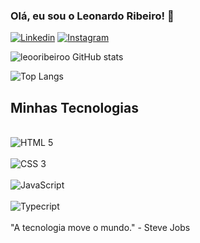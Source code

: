 ### Olá, eu sou o Leonardo Ribeiro! 👋

[![Linkedin](https://img.shields.io/badge/LinkedIn-0077B5?style=for-the-badge&logo=linkedin&logoColor=white)](https://www.linkedin.com/in/leooribeiroo/)
[![Instagram](https://img.shields.io/badge/Instagram-E4405F?style=for-the-badge&logo=instagram&logoColor=white)](https://www.instagram.com/_leooribeiroo)

![leooribeiroo GitHub stats](https://github-readme-stats.vercel.app/api?username=leooribeiroo&show_icons=true&theme=merko)

![Top Langs](https://github-readme-stats.vercel.app/api/top-langs/?username=leooribeiroo)

## Minhas Tecnologias
<div style ="display: inline_block"><br/>
<img align="center" alt=" HTML 5 " src="https://img.shields.io/badge/HTML5-E34F26?style=for-the-badge&logo=html5&logoColor=white">
</div>
<div style ="display: inline_block"><br/>
<img align="center" alt=" CSS 3 " src="https://img.shields.io/badge/CSS3-1572B6?style=for-the-badge&logo=css3&logoColor=white">
</div>
<div style ="display: inline_block"><br/>
<img align="center" alt=" JavaScript " src="https://img.shields.io/badge/JavaScript-323330?style=for-the-badge&logo=javascript&logoColor=F7DF1E">
</div>
<div style ="display: inline_block"><br/>
<img align="center" alt=" Typecript " src="https://img.shields.io/badge/TypeScript-007ACC?style=for-the-badge&logo=typescript&logoColor=white">
</div>
</br>
"A tecnologia move o mundo." - Steve Jobs

